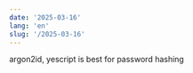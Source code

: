 ```yaml
---
date: '2025-03-16'
lang: 'en'
slug: '/2025-03-16'
---
```


argon2id, yescript is best for password hashing
